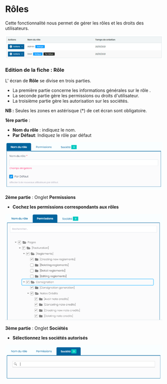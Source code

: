 # Rôles

Cette fonctionnalité nous permet de gérer les rôles et les droits des utilisateurs.

![](../../.gitbook/assets/role1.PNG)

### **Edition de la fiche : Rôle**

L' écran de **Rôle** se divise en trois parties.&#x20;

* La première partie concerne les informations générales sur le rôle .
* La seconde partie gère les permissions ou droits d'utilisateur.
* La troisième partie gère les  autorisation sur les sociétés.

**NB :** Seules les zones en astérisque (\*) de cet écran sont obligatoire.

**1ère partie** :

* **Nom du rôle** : indiquez le nom.&#x20;
* **Par Défaut**: Indiquez le rôle par défaut

![](../../.gitbook/assets/role2.PNG)

**2ème partie** : Onglet **Permissions**

* **Cochez les permissions correspondants aux rôles**

![](../../.gitbook/assets/role3.PNG)

**3ème partie** : Onglet **Sociétés**

* **Sélectionnez les sociétés autorisés**&#x20;

![](../../.gitbook/assets/role4.PNG)
